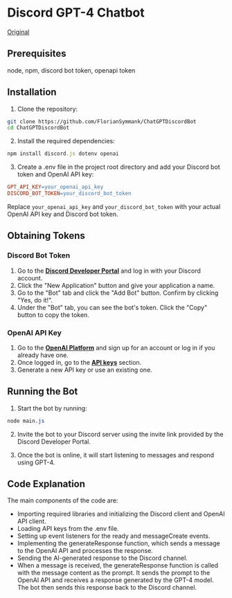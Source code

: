 # Discord GPT-4 Chatbot
[Original](https://github.com/aaronmansfield5/Discord-GPT-4-Chatbot)

## Prerequisites
node, npm, discord bot token, openapi token

## Installation
1. Clone the repository:
```bash
git clone https://github.com/FlorianSymmank/ChatGPTDiscordBot
cd ChatGPTDiscordBot
```

2. Install the required dependencies:
```javascript
npm install discord.js dotenv openai
```

3. Create a .env file in the project root directory and add your Discord bot token and OpenAI API key:
```makefile
GPT_API_KEY=your_openai_api_key
DISCORD_BOT_TOKEN=your_discord_bot_token
```
Replace `your_openai_api_key` and `your_discord_bot_token` with your actual OpenAI API key and Discord bot token.

## Obtaining Tokens

### Discord Bot Token
1. Go to the [**Discord Developer Portal**](https://discord.com/developers/applications) and log in with your Discord account.
2. Click the "New Application" button and give your application a name.
3. Go to the "Bot" tab and click the "Add Bot" button. Confirm by clicking "Yes, do it!".
4. Under the "Bot" tab, you can see the bot's token. Click the "Copy" button to copy the token.

### OpenAI API Key
1. Go to the [**OpenAI Platform**](https://platform.openai.com/signup) and sign up for an account or log in if you already have one.
2. Once logged in, go to the [**API keys**](https://platform.openai.com/account/api-keys) section.
3. Generate a new API key or use an existing one.

## Running the Bot
1. Start the bot by running:
```css
node main.js
```
2. Invite the bot to your Discord server using the invite link provided by the Discord Developer Portal.

3. Once the bot is online, it will start listening to messages and respond using GPT-4.

## Code Explanation
The main components of the code are:

- Importing required libraries and initializing the Discord client and OpenAI API client.
- Loading API keys from the .env file.
- Setting up event listeners for the ready and messageCreate events.
- Implementing the generateResponse function, which sends a message to the OpenAI API and processes the response.
- Sending the AI-generated response to the Discord channel.
- When a message is received, the generateResponse function is called with the message content as the prompt. It sends the prompt to the OpenAI API and receives a response generated by the GPT-4 model. The bot then sends this response back to the Discord channel.